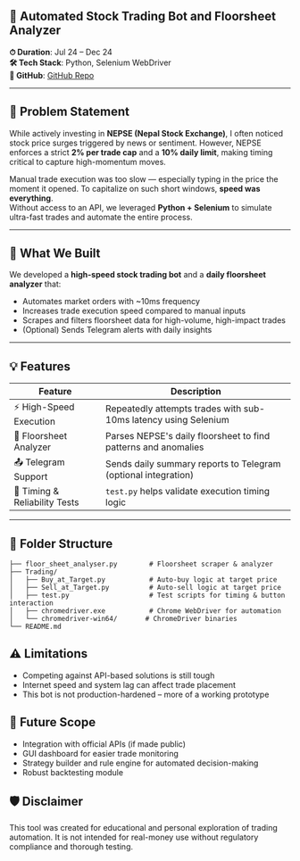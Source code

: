 ## 🏦 Automated Stock Trading Bot and Floorsheet Analyzer

**⏱ Duration**: Jul 24 – Dec 24  
**🛠 Tech Stack**: Python, Selenium WebDriver  
**🔗 GitHub**: [GitHub Repo](https://github.com/prajil22359/Stock-Trading-Automations) <!-- Replace # with the actual repository link -->

---

## 🧩 Problem Statement

While actively investing in **NEPSE (Nepal Stock Exchange)**, I often noticed stock price surges triggered by news or sentiment. However, NEPSE enforces a strict **2% per trade cap** and a **10% daily limit**, making timing critical to capture high-momentum moves.

Manual trade execution was too slow — especially typing in the price the moment it opened. To capitalize on such short windows, **speed was everything**.  
Without access to an API, we leveraged **Python + Selenium** to simulate ultra-fast trades and automate the entire process.

---

## 🚀 What We Built

We developed a **high-speed stock trading bot** and a **daily floorsheet analyzer** that:

- Automates market orders with ~10ms frequency
- Increases trade execution speed compared to manual inputs
- Scrapes and filters floorsheet data for high-volume, high-impact trades
- (Optional) Sends Telegram alerts with daily insights

---

## 💡 Features

| Feature | Description |
|--------|-------------|
| ⚡ High-Speed Execution | Repeatedly attempts trades with sub-10ms latency using Selenium |
| 🧠 Floorsheet Analyzer | Parses NEPSE's daily floorsheet to find patterns and anomalies |
| 📤 Telegram Support | Sends daily summary reports to Telegram (optional integration) |
| 🧪 Timing & Reliability Tests | `test.py` helps validate execution timing logic |

---

## 📁 Folder Structure
```
├── floor_sheet_analyser.py        # Floorsheet scraper & analyzer
├── Trading/
│   ├── Buy_at_Target.py           # Auto-buy logic at target price
│   ├── Sell_at_Target.py          # Auto-sell logic at target price
│   ├── test.py                    # Test scripts for timing & button interaction
│   ├── chromedriver.exe           # Chrome WebDriver for automation
│   └── chromedriver-win64/       # ChromeDriver binaries
└── README.md
```

## ⚠️ Limitations
- Competing against API-based solutions is still tough
- Internet speed and system lag can affect trade placement
- This bot is not production-hardened – more of a working prototype

## 🔮 Future Scope
- Integration with official APIs (if made public)
- GUI dashboard for easier trade monitoring
- Strategy builder and rule engine for automated decision-making
- Robust backtesting module

## 🛡 Disclaimer
This tool was created for educational and personal exploration of trading automation.
It is not intended for real-money use without regulatory compliance and thorough testing.

